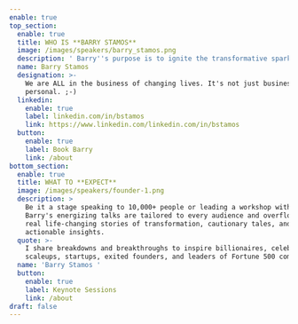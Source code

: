 ```yaml
---
enable: true
top_section:
  enable: true
  title: WHO IS **BARRY STAMOS**
  image: /images/speakers/barry_stamos.png
  description: ' Barry''s purpose is to ignite the transformative spark in others, so our collective light shines as bright as a Supernova. ⭐️ Street creds: 25+ year track record: Startup Founder (3 Exits: IPO/Unicorn), Tier 1 VC (EIR), Corporate Innovation Leader (Public company), & Management Consultant (Big 4). Barry is the CEO & Founder of Supernova (150+ exited founders) and former Chief Heart Officer & Co-founder of 1heart (Human accelerator), EIR at 500 Global (#1 VC in exits), Head of Investor Relations at Arora Project (Raised $125M; Exit to Republic), Global Head of Strategy & Innovation at Axiom (Built $318M business and exited for $2.3B all-cash deal), and Founder of INBOX/Responsys (IPO and Exit to Oracle for $1.6B). Barry has been hired as a speaker or consultant to 100+ Fortune 500 companies. Heart-led Leader. Speaker. Mentor. Community Builder. Lover. Father. Brother. Son. Friend. Global citizen.'
  name: Barry Stamos
  designation: >-
    We are ALL in the business of changing lives. It's not just business, it's
    personal. ;-) 
  linkedin:
    enable: true
    label: linkedin.com/in/bstamos
    link: https://www.linkedin.com/linkedin.com/in/bstamos
  button:
    enable: true
    label: Book Barry
    link: /about
bottom_section:
  enable: true
  title: WHAT TO **EXPECT**
  image: /images/speakers/founder-1.png
  description: >
    Be it a stage speaking to 10,000+ people or leading a workshop with 20,
    Barry's energizing talks are tailored to every audience and overflowing with
    real life-changing stories of transformation, cautionary tales, and
    actionable insights. 
  quote: >-
    I share breakdowns and breakthroughs to inspire billionaires, celebrities,
    scaleups, startups, exited founders, and leaders of Fortune 500 companies.
  name: 'Barry Stamos '
  button:
    enable: true
    label: Keynote Sessions
    link: /about
draft: false
---
```

